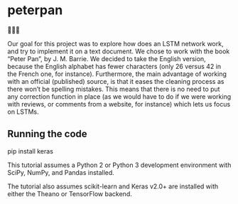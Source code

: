 # peterpan
🧚🏼‍♂️

Our goal for this project was to explore how does an LSTM network work, and try to implement it on a text document.
We chose to work with the book “Peter Pan”, by J. M. Barrie. We decided to take the English version, because the English alphabet has fewer characters (only 26 versus 42 in the French one, for instance). Furthermore, the main advantage of working with an official (published) source, is that it eases the cleaning process as there won’t be spelling mistakes. This means that there is no need to put any correction function in place (as we would have to do if we were working with reviews, or comments from a website, for instance) which lets us focus on LSTMs.

## Running the code

pip install keras


This tutorial assumes a Python 2 or Python 3 development environment with SciPy, NumPy, and Pandas installed.

The tutorial also assumes scikit-learn and Keras v2.0+ are installed with either the Theano or TensorFlow backend.
